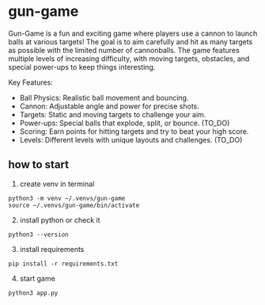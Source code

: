 # gun-game

Gun-Game is a fun and exciting game where players use a cannon to launch balls at various targets! The goal is to aim carefully and hit as many targets as possible with the limited number of cannonballs. The game features multiple levels of increasing difficulty, with moving targets, obstacles, and special power-ups to keep things interesting.

Key Features:
- Ball Physics: Realistic ball movement and bouncing.
- Cannon: Adjustable angle and power for precise shots.
- Targets: Static and moving targets to challenge your aim.
- Power-ups: Special balls that explode, split, or bounce. (TO_DO)
- Scoring: Earn points for hitting targets and try to beat your high score.
- Levels: Different levels with unique layouts and challenges. (TO_DO)

## how to start
1. create venv in terminal
```
python3 -m venv ~/.venvs/gun-game
source ~/.venvs/gun-game/bin/activate
```

2. install python or check it
```
python3 --version
```

3. install requirements
```
pip install -r requirements.txt
```

4. start game
```
python3 app.py
```
